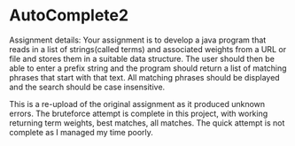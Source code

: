 # AutoComplete2
Assignment details:
Your assignment is to develop a java program that reads in a list of strings(called terms) 
and associated weights from a URL or file and stores them in a suitable data structure. 
The user should then be able to enter a prefix string and the program should return a list of matching phrases that start with that text.
All matching phrases should be displayed and the search should be case insensitive.


This is a re-upload of the original assignment as it produced unknown errors. The bruteforce attempt is complete in this project, with working returning term weights, best matches, all matches.
The quick attempt is not complete as I managed my time poorly.
